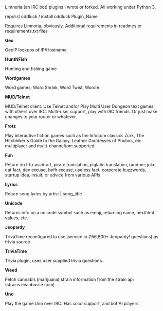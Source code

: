 Limnoria (an IRC bot) plugins I wrote or forked. All working under Python 3. 

repolist oddluck / install oddluck Plugin_Name

Requires Limnoria, obviously. Additional requirements in readmes or requirements.txt files

<b>Geo</b>

GeoIP lookups of IP/Hostname


<b>HuntNFish</b>

Hunting and fishing game


<b>Wordgames</b>

Word games; Word Shrink, Word Twist, Wordle


<b>MUD/Telnet</b>

MUD/Telnet client. Use Telnet and/or Play Multi User Dungeon text games with others over IRC. Multi-user support, play with IRC friends. Or just make changes to your router or whatever.


<b>Frotz</b>

Play interactive fiction games such as the Infocom classics Zork, The Hitchhiker's Guide to the Galaxy, Leather Goddesses of Phobos, etc. multiplayer and multi-channel/pm supported.


<b>Fun</b>

Return text-to-ascii-art, pirate translation, piglatin translation, random; joke, cat fact, dev excuse, bofh excuse, useless fact, corporate buzzwords, startup idea, insult, or advice from various APIs


<b>Lyrics</b>

Return song lyrics by artist | song_title


<b>Unicode</b>

Returns info on a unicode symbol such as emoji, returning name, hex/html values, etc.


<b>Jeopardy</b>

TrivaTime reconfigured to use jservice.io (156,800+ Jeopardy! questions) as trivia source


<b>TriviaTime</b>

Trivia plugin, uses user supplied trivia questions.


<b>Weed</b>

Fetch cannabis (marijuana) strain information from the strain api (strains.evanbusse.com)


<b>Uno</b>

Play the game Uno over IRC. Has color support, and bot AI players.
